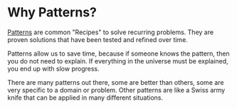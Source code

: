 # Why Patterns?

[Patterns](https://diego-pacheco.blogspot.com/2023/09/design-patterns.html) are common "Recipes" to solve recurring problems. They are proven solutions that have been tested and refined over time.

Patterns allow us to save time, because if someone knows the pattern, then you do not need to explain. If everything in the universe must be explained, you end up with slow progress.

There are many patterns out there, some are better than others, some are very specific to a domain or problem. Other patterns are like a Swiss army knife that can be applied in many different situations.